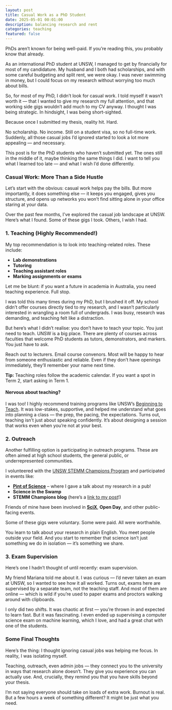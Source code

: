 ```yaml
---
layout: post
title: Casual Work as a PhD Student
date: 2025-05-01 00:01:00
description: balancing research and rent
categories: teaching
featured: false
---
```


PhDs aren’t known for being well-paid. If you’re reading this, you probably know that already.

As an international PhD student at UNSW, I managed to get by financially for most of my candidature. My husband and I both had scholarships, and with some careful budgeting and split rent, we were okay. I was never swimming in money, but I could focus on my research without worrying too much about bills.

So, for most of my PhD, I didn’t look for casual work. I told myself it wasn’t worth it — that I wanted to give my research my full attention, and that working side gigs wouldn’t add much to my CV anyway. I thought I was being strategic. In hindsight, I was being short-sighted.

Because once I submitted my thesis, reality hit. Hard.

No scholarship. No income. Still on a student visa, so no full-time work. Suddenly, all those casual jobs I’d ignored started to look a lot more appealing — and necessary.

This post is for the PhD students who haven’t submitted yet. The ones still in the middle of it, maybe thinking the same things I did. I want to tell you what I learned too late — and what I wish I’d done differently.

### Casual Work: More Than a Side Hustle

Let’s start with the obvious: casual work helps pay the bills. But more importantly, it does something else — it keeps you engaged, gives you structure, and opens up networks you won’t find sitting alone in your office staring at your data.

Over the past few months, I’ve explored the casual job landscape at UNSW. Here’s what I found. Some of these gigs I took. Others, I wish I had.


### 1. Teaching (Highly Recommended!)

My top recommendation is to look into teaching-related roles. These include:

- **Lab demonstrations**
- **Tutoring**
- **Teaching assistant roles**
- **Marking assignments or exams**

Let me be blunt: if you want a future in academia in Australia, you need teaching experience. Full stop.

I was told this many times during my PhD, but I brushed it off. My school didn’t offer courses directly tied to my research, and I wasn’t particularly interested in wrangling a room full of undergrads. I was busy, research was demanding, and teaching felt like a distraction.

But here’s what I didn’t realise: you don’t have to teach your topic. You just need to teach. UNSW is a big place. There are plenty of courses across faculties that welcome PhD students as tutors, demonstrators, and markers. You just have to ask.

Reach out to lecturers. Email course convenors. Most will be happy to hear from someone enthusiastic and reliable. Even if they don’t have openings immediately, they’ll remember your name next time.

**Tip:** Teaching roles follow the academic calendar. If you want a spot in Term 2, start asking in Term 1.

#### Nervous about teaching?

I was too! I highly recommend training programs like UNSW’s [Beginning to Teach](https://www.teaching.unsw.edu.au/beginning-teach-ecrs-and-hdrs). It was low-stakes, supportive, and helped me understand what goes into planning a class — the prep, the pacing, the expectations. Turns out, teaching isn’t just about speaking confidently. It’s about designing a session that works even when you’re not at your best.

### 2. Outreach

Another fulfilling option is participating in outreach programs. These are often aimed at high school students, the general public, or underrepresented communities.

I volunteered with the [UNSW STEMM Champions Program](https://www.unsw.edu.au/science/engage-with-us/unsw-stemm-champions-program) and participated in events like:

- [**Pint of Science**](https://pintofscience.com.au) – where I gave a talk about my research in a pub!
- **Science in the Swamp** 
- **STEMM Champions blog** (here’s a [link to my post](https://blogs.unsw.edu.au/stemmchampions/blog/2023/06/)!)

Friends of mine have been involved in [**SciX**](https://www.unsw.edu.au/science/study-with-us/scix-school-extension-program), **Open Day**, and other public-facing events.

Some of these gigs were voluntary. Some were paid. All were worthwhile.

You learn to talk about your research in plain English. You meet people outside your field. And you start to remember that science isn’t just something we do in isolation — it’s something we share.

### 3. Exam Supervision

Here’s one I hadn’t thought of until recently: exam supervision.

My friend Mariana told me about it. I was curious — I’d never taken an exam at UNSW, so I wanted to see how it all worked. Turns out, exams here are supervised by a separate team, not the teaching staff. And most of them are online — which is wild if you’re used to paper exams and proctors walking around with clipboards.

I only did two shifts. It was chaotic at first — you’re thrown in and expected to learn fast. But it was fascinating. I even ended up supervising a computer science exam on machine learning, which I love, and had a great chat with one of the students.

### Some Final Thoughts

Here’s the thing: I thought ignoring casual jobs was helping me focus. In reality, I was isolating myself.

Teaching, outreach, even admin jobs — they connect you to the university in ways that research alone doesn’t. They give you experience you can actually use. And, crucially, they remind you that you have skills beyond your thesis.

I’m not saying everyone should take on loads of extra work. Burnout is real. But a few hours a week of something different? It might be just what you need.
